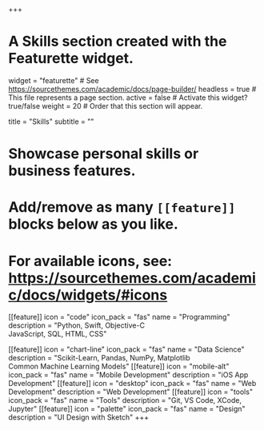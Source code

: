 +++
# A Skills section created with the Featurette widget.
widget = "featurette"  # See https://sourcethemes.com/academic/docs/page-builder/
headless = true  # This file represents a page section.
active = false  # Activate this widget? true/false
weight = 20  # Order that this section will appear.

title = "Skills"
subtitle = ""

# Showcase personal skills or business features.
# 
# Add/remove as many `[[feature]]` blocks below as you like.
# 
# For available icons, see: https://sourcethemes.com/academic/docs/widgets/#icons

[[feature]]
  icon = "code"
  icon_pack = "fas"
  name = "Programming"
  description = "Python, Swift, Objective-C<br>JavaScript, SQL, HTML, CSS"
  
[[feature]]
  icon = "chart-line"
  icon_pack = "fas"
  name = "Data Science"
  description = "Scikit-Learn, Pandas, NumPy, Matplotlib<br>Common Machine Learning Models"
[[feature]]
  icon = "mobile-alt"
  icon_pack = "fas"
  name = "Mobile Development"
  description = "iOS App Development"
[[feature]]
  icon = "desktop"
  icon_pack = "fas"
  name = "Web Development"
  description = "Web Development"
[[feature]]
  icon = "tools"
  icon_pack = "fas"
  name = "Tools"
  description = "Git, VS Code, XCode, Jupyter"
[[feature]]
  icon = "palette"
  icon_pack = "fas"
  name = "Design"
  description = "UI Design with Sketch"
+++
